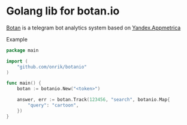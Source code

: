 # Golang lib for botan.io

[Botan](http://botan.io) is a telegram bot analytics system based on [Yandex.Appmetrica](http://appmetrica.yandex.com/)

Example
```go
package main

import (
	"github.com/onrik/botanio"
)

func main() {
	botan := botanio.New("<token>")

	answer, err := botan.Track(123456, "search", botanio.Map{
		"query": "cartoon",
	})
}

```
